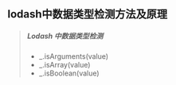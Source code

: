 ## lodash中数据类型检测方法及原理


> ##### Lodash 中数据类型检测
> * _.isArguments(value)
> * _.isArray(value)
> * _.isBoolean(value)


